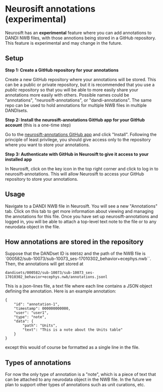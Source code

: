 # Neurosift annotations (experimental)

Neurosift has an **experimental** feature where you can add annotations to DANDI
NWB files, with those annotions being stored in a GitHub repository. This
feature is experimental and may change in the future.

## Setup

**Step 1: Create a GitHub repository for your annotations**

Create a new GitHub repository where your annotations will be stored. This can
be a public or private repository, but it is recommended that you use a *public*
repository so that you will be able to more easily share your annotations more
easily with others. Possible names could be "annotations",
"neurosift-annotations", or "dandi-annotations". The same repo can be used to
hold annotations for multiple NWB files in multiple DANDIsets.

**Step 2: Install the neurosift-annotations GitHub app for your GitHub account** (this is a one-time step)

Go to the [neurosift-annotations GitHub app](https://github.com/apps/neurosift-annotations) and click "Install".
Following the principle of least privilege, you should give access only to the repository where you want to store your annotations.

**Step 3: Authenticate with GitHub in Neurosift to give it access to your installed app**

In Neurosift, click on the key icon in the top right corner and click to log in
to neurosift-annotations. This will allow Neurosift to access your GitHub
repository to store your annotations.

## Usage

Navigate to a DANDI NWB file in Neurosift. You will see a new "Annotations" tab.
Click on this tab to get more information about viewing and managing the
annotations for this file. Once you have set up neurosift-annotations and logged
in, you will be able to attach a top-level text note to the file or to any
neurodata object in the file.

## How annotations are stored in the repository

Suppose that the DANDset ID is `000582` and the path of the NWB file is
`000582/sub-10073/sub-10073_ses-17010302_behavior+ecephys.nwb``. Then, the
annotations will get stored at

```
dandisets/000582/sub-10073/sub-10073_ses-17010302_behavior+ecephys.nwb/annotations.jsonl
```

This is a json-lines file, a text file where each line contains a JSON object
defining the annotation. Here is an example annotation:

```
{
    "id": "annotation-1",
    "timestamp": 000000000000,
    "user": "user1",
    "type": "note",
    "data": {
        "path": "Units",
        "text": "This is a note about the Units table"
    }
}
```

except this would of course be formatted as a single line in the file.

## Types of annotations

For now the only type of annotation is a "note", which is a piece of text that
can be attached to any neurodata object in the NWB file. In the future we plan
to support other types of annotations such as unit curations, etc.
